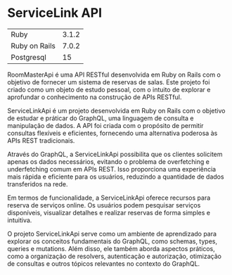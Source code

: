 # ServiceLink API

<table>
    <tr>
        <td>Ruby</td>
        <td>3.1.2</td>
    </tr>
    <tr>
        <td>Ruby on Rails</td>
        <td>7.0.2</td>
    </tr>
    <tr>
        <td>Postgresql</td>
        <td>15</td>
    </tr>
</table>

RoomMasterApi é uma API RESTful desenvolvida em Ruby on Rails com o objetivo de fornecer um sistema de reservas de salas. Este projeto foi criado como um objeto de estudo pessoal, com o intuito de explorar e aprofundar o conhecimento na construção de APIs RESTful.

ServiceLinkApi é um projeto desenvolvida em Ruby on Rails com o objetivo de estudar e práticar do GraphQL, uma linguagem de consulta e manipulação de dados. A API foi criada com o propósito de permitir consultas flexíveis e eficientes, fornecendo uma alternativa poderosa às APIs REST tradicionais.

Através do GraphQL, a ServiceLinkApi possibilita que os clientes solicitem apenas os dados necessários, evitando o problema de overfetching e underfetching comum em APIs REST. Isso proporciona uma experiência mais rápida e eficiente para os usuários, reduzindo a quantidade de dados transferidos na rede.

Em termos de funcionalidade, a ServiceLinkApi oferece recursos para reserva de serviços online. Os usuários podem pesquisar serviços disponíveis, visualizar detalhes e realizar reservas de forma simples e intuitiva.

O projeto ServiceLinkApi serve como um ambiente de aprendizado para explorar os conceitos fundamentais do GraphQL, como schemas, types, queries e mutations. Além disso, ele também aborda aspectos práticos, como a organização de resolvers, autenticação e autorização, otimização de consultas e outros tópicos relevantes no contexto do GraphQL.